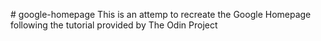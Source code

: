 \# google-homepage
This is an attemp to recreate the Google Homepage following the tutorial provided by The Odin Project



